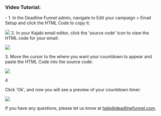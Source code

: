 ### Video Tutorial:

\-
1\.  In the Deadline Funnel admin, navigate to Edit your campaign > Email Setup and click the HTML Code to copy it: 

![](https://d33v4339jhl8k0.cloudfront.net/docs/assets/53974d6ce4b0c76107b109d1/images/5a7a235a0428634376cfdf91/file-Svl9NCk2Q7.png) 
2\. In your Kajabi email editor, click the 'source code' icon to view the HTML code for your email: 

![](https://d33v4339jhl8k0.cloudfront.net/docs/assets/53974d6ce4b0c76107b109d1/images/5b97f9de2c7d3a03f89eabda/file-v1SwdUwSiD.png)

3\. Move the cursor to the where you want your countdown to appear and paste the HTML Code into the source code: 
    

![](https://d33v4339jhl8k0.cloudfront.net/docs/assets/53974d6ce4b0c76107b109d1/images/5b97f9fa0428631d7a8af8c2/file-9hrW2c9uMt.png)

4

    

Click 'Ok', and now you will see a preview of your countdown timer:

![](https://d33v4339jhl8k0.cloudfront.net/docs/assets/53974d6ce4b0c76107b109d1/images/5b97fa4c0428631d7a8af8c3/file-k1AWZgdYuf.png)

If you have any questions, please let us know at  help@deadlinefunnel.com.

